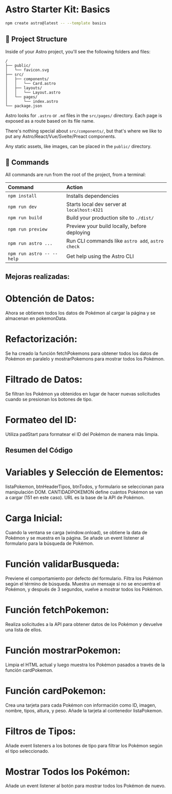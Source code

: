 # Astro Starter Kit: Basics

```sh
npm create astro@latest -- --template basics
```
## 🚀 Project Structure

Inside of your Astro project, you'll see the following folders and files:

```text
/
├── public/
│   └── favicon.svg
├── src/
│   ├── components/
│   │   └── Card.astro
│   ├── layouts/
│   │   └── Layout.astro
│   └── pages/
│       └── index.astro
└── package.json
```

Astro looks for `.astro` or `.md` files in the `src/pages/` directory. Each page is exposed as a route based on its file name.

There's nothing special about `src/components/`, but that's where we like to put any Astro/React/Vue/Svelte/Preact components.

Any static assets, like images, can be placed in the `public/` directory.

## 🧞 Commands

All commands are run from the root of the project, from a terminal:

| Command                   | Action                                           |
| :------------------------ | :----------------------------------------------- |
| `npm install`             | Installs dependencies                            |
| `npm run dev`             | Starts local dev server at `localhost:4321`      |
| `npm run build`           | Build your production site to `./dist/`          |
| `npm run preview`         | Preview your build locally, before deploying     |
| `npm run astro ...`       | Run CLI commands like `astro add`, `astro check` |
| `npm run astro -- --help` | Get help using the Astro CLI                     |


## Mejoras realizadas:
# Obtención de Datos: 
Ahora se obtienen todos los datos de Pokémon al cargar la página y se almacenan en pokemonData.

# Refactorización: 
Se ha creado la función fetchPokemons para obtener todos los datos de Pokémon en paralelo y mostrarPokemons para mostrar todos los Pokémon.

# Filtrado de Datos: 
Se filtran los Pokémon ya obtenidos en lugar de hacer nuevas solicitudes cuando se presionan los botones de tipo.

# Formateo del ID: 
Utiliza padStart para formatear el ID del Pokémon de manera más limpia.


## Resumen del Código
# Variables y Selección de Elementos:
listaPokemon, btnHeaderTipos, btnTodos, y formulario se seleccionan para manipulación DOM.
CANTIDADPOKEMON define cuántos Pokémon se van a cargar (151 en este caso).
URL es la base de la API de Pokémon.

# Carga Inicial:
Cuando la ventana se carga (window.onload), se obtiene la data de Pokémon y se muestra en la página.
Se añade un event listener al formulario para la búsqueda de Pokémon.

# Función validarBusqueda:
Previene el comportamiento por defecto del formulario.
Filtra los Pokémon según el término de búsqueda.
Muestra un mensaje si no se encuentra el Pokémon, y después de 3 segundos, vuelve a mostrar todos los Pokémon.

# Función fetchPokemon:
Realiza solicitudes a la API para obtener datos de los Pokémon y devuelve una lista de ellos.

# Función mostrarPokemon:

Limpia el HTML actual y luego muestra los Pokémon pasados a través de la función cardPokemon.

# Función cardPokemon:
Crea una tarjeta para cada Pokémon con información como ID, imagen, nombre, tipos, altura, y peso.
Añade la tarjeta al contenedor listaPokemon.

# Filtros de Tipos:
Añade event listeners a los botones de tipo para filtrar los Pokémon según el tipo seleccionado.

# Mostrar Todos los Pokémon:
Añade un event listener al botón para mostrar todos los Pokémon de nuevo.